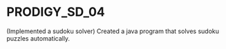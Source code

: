 # PRODIGY_SD_04
(Implemented a sudoku solver) Created a java program that solves sudoku puzzles automatically.
